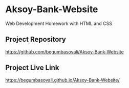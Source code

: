 # Aksoy-Bank-Website
Web Development Homework with HTML and CSS


## Project Repository
https://github.com/begumbasovali/Aksoy-Bank-Website

## Project Live Link
https://begumbasovali.github.io/Aksoy-Bank-Website/


